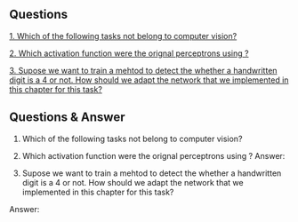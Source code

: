 ## Questions ##
[1. Which of the following tasks not belong to computer vision?]()


[2. Which activation function were the orignal perceptrons using ?]()

[3. Supose we want to train a mehtod to detect the whether a handwritten digit is a 4 or not. How should we adapt the network that we implemented in this chapter for this task?]()

## Questions & Answer ##
1. Which of the following tasks not belong to computer vision?


2. Which activation function were the orignal perceptrons using ?
Answer:

3. Supose we want to train a mehtod to detect the whether a handwritten digit is a 4 or not. How should we adapt the network that we implemented in this chapter for this task?

Answer:


